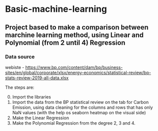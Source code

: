 # Basic-machine-learning
## Project based to make a comparison between marchine learning method, using Linear and Polynomial (from 2 until 4) Regression

### Data source
webiste - https://www.bp.com/content/dam/bp/business-sites/en/global/corporate/xlsx/energy-economics/statistical-review/bp-stats-review-2019-all-data.xlsx

The steps are:

0. Import the libraries
1. Import the data from the BP statistical review on the tab for Carbon Emission, using data cleaning for the columns and rows that has only NaN values (with the help os seaborn heatmap on the visual side)
2. Make the Linear Regression
3. Make the Polynomial Regression from the degree 2, 3 and 4.
